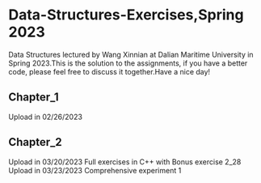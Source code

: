 # Data-Structures-Exercises,Spring 2023
Data Structures lectured by Wang Xinnian at Dalian Maritime University in Spring 2023.This is the solution to the assignments, if you have a better code, please feel free to discuss it together.Have a nice day!
## Chapter_1
Upload in 02/26/2023
## Chapter_2
Upload in 03/20/2023
Full exercises in C++ with Bonus exercise 2_28  
Upload in 03/23/2023
Comprehensive experiment 1
